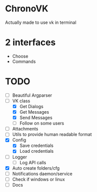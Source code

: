 # ChronoVK 

Actually made to use vk in terminal

# 2 interfaces
- Choose
- Commands

# TODO
- [ ] Beautiful Argparser
- [ ] VK class
  - [x] Get Dialogs
  - [x] Get Messages
  - [x] Send Messages
  - [ ] Follow on some users
- [ ] Attachments
- [ ] Utils to provide human readable format
- [x] Config
  - [x] Save credentials
  - [x] Load credentials
- [ ] Logger 
  - [ ] Log API calls
- [x] Auto create folders/cfg
- [ ] Notifications daemon/service
- [ ] Check if windows or linux
- [ ] Docs